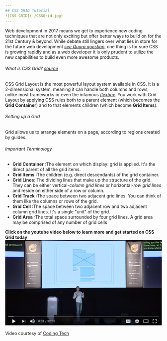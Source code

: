 ```yaml
---
## CSS GRID Tutorial
![CSS GRID](./CSSGrid.jpg)
---
```


Web development in 2017 means we get to experience new coding techniques that are not only exciting but offer better ways to build on for the 21st Century & beyond. While debate still lingers over what lies in store for the future web development [*see Quora question*](https://www.quora.com/What-is-the-future-of-web-development-in-2017), one thing is for sure CSS is growing rapidly and as a web developer it is only prudent to utilize the new capabilities to build even more awesome products.


###### What is CSS Grid? [source](https://css-tricks.com/snippets/css/complete-guide-grid/)

CSS Grid Layout is the most powerful layout system available in CSS. It is a 2-dimensional system, meaning it can handle both columns and rows, unlike most frameworks or even the infamous [*flexbox*](https://css-tricks.com/snippets/css/a-guide-to-flexbox/).
You work with Grid Layout by applying CSS rules both to a parent element (which becomes the **Grid Container**) and to that elements children (which become **Grid Items**).

###### Setting up a Grid

Grid allows us to arrange elements on a page, according to regions created by guides. 

###### Important Terminology

+ **Grid Container** :The element on which display: grid is applied. It's the direct parent of all the grid items.
+ **Grid Items** :The children (e.g. direct descendants) of the grid container.
+ **Grid Lines**: The dividing lines that make up the structure of the grid. They can be either vertical-*column grid lines* or horizontal-*row grid lines* and reside on either side of a row or column.
+ **Grid Track** :The space between two adjacent grid lines. You can think of them like the columns or rows of the grid.
+ **Grid Cell** :The space between two adjacent row and two adjacent column grid lines. It's a single "unit" of the grid.
+ **Grid Area** :The total space surrounded by four grid lines. A grid area may be comprised of any number of grid cells

**Click on the youtube video below to learn more and get started on CSS Grid today**
[![CSS GRID](./CSSGrid.png)](https://www.youtube.com/watch?v=7kVeCqQCxlk)

Video courtesy of [Coding Tech](https://www.youtube.com/channel/UCtxCXg-UvSnTKPOzLH4wJaQ)


